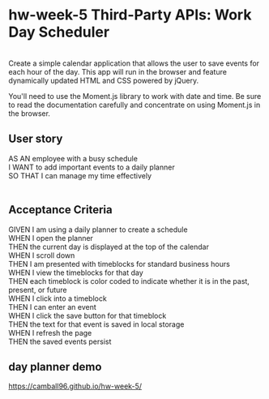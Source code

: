 # hw-week-5 Third-Party APIs: Work Day Scheduler
<br>
Create a simple calendar application that allows the user to save events for each hour of the day. This app will run in the browser and feature dynamically updated HTML and CSS powered by jQuery.

You'll need to use the Moment.js library to work with date and time. Be sure to read the documentation carefully and concentrate on using Moment.js in the browser.

## User story
AS AN employee with a busy schedule <br>
I WANT to add important events to a daily planner <br>
SO THAT I can manage my time effectively<br>
<br>

## Acceptance Criteria
GIVEN I am using a daily planner to create a schedule<br>
WHEN I open the planner<br> 
THEN the current day is displayed at the top of the calendar<br>
WHEN I scroll down<br>
THEN I am presented with timeblocks for standard business hours<br>
WHEN I view the timeblocks for that day<br>
THEN each timeblock is color coded to indicate whether it is in the past, present, or future<br>
WHEN I click into a timeblock<br>
THEN I can enter an event<br>
WHEN I click the save button for that timeblock<br>
THEN the text for that event is saved in local storage<br>
WHEN I refresh the page<br>
THEN the saved events persist<br>


## day planner demo
https://camball96.github.io/hw-week-5/
